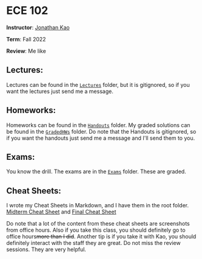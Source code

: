 # ECE 102

**Instructor**: [Jonathan Kao](https://www.bruinwalk.com/professors/jonathan-c-kao/ec-engr-102/)

**Term**: Fall 2022

**Review**: Me like

## Lectures:
Lectures can be found in the [`Lectures`](./Lectures/) folder, but it is gitignored, so if you want the lectures just send me a message.


## Homeworks:
Homeworks can be found in the [`Handouts`](./HandoutsHWs/) folder. My graded solutions can be found in the [`GradedHWs`](./GradedHWs/) folder. Do note that the Handouts is gitignored, so if you want the handouts just send me a message and I'll send them to you.

## Exams:
You know the drill. The exams are in the [`Exams`](./Exams/) folder. These are graded.

## Cheat Sheets:
I wrote my Cheat Sheets in Markdown, and I have them in the root folder. 
[Midterm Cheat Sheet](./Midterm_Cheat_Sheet.md) and 
[Final Cheat Sheet](./Final_Cheat_Sheet.md)

Do note that a lot of the content from these cheat sheets are screenshots from office hours. Also if you take this class, you should definitely go to office hours~~more than I did~~. Another tip is if you take it with Kao, you should definitely interact with the staff they are great. Do not miss the review sessions. They are very helpful.